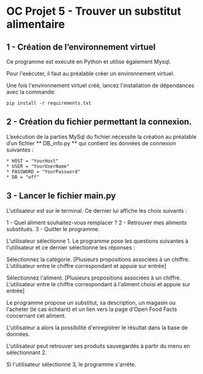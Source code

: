 # OC Projet 5 - Trouver un substitut alimentaire


## 1 - Création de l’environnement virtuel
Ce programme est exécuté en Python et utilise également Mysql.

Pour l'exécuter, il faut au préalable créer un environnement virtuel. 

Une fois l'environnement virtuel créé, lancez l'installation de dépendances avec la commande:

    pip install -r requirements.txt 

## 2 - Création du fichier permettant la connexion. 
L’exécution de la parties MySql du fichier nécessite la création au préalable d’un fichier ** DB_info.py ** qui contient les données de connexion suivantes : 

    * HOST = "YourHost"
    * USER = "YourUserName"
    * PASSWORD = "YourPassword"
    * DB = "off"

## 3 - Lancer le fichier main.py

L'utilisateur est sur le terminal. Ce dernier lui affiche les choix suivants :

1 - Quel aliment souhaitez-vous remplacer ? 
2 - Retrouver mes aliments substitués.
3 - Quitter le programme.

L'utilisateur sélectionne 1. Le programme pose les questions suivantes à l'utilisateur et ce dernier sélectionne les réponses :

Sélectionnez la catégorie. [Plusieurs propositions associées à un chiffre. L'utilisateur entre le chiffre correspondant et appuie sur entrée]

Sélectionnez l'aliment. [Plusieurs propositions associées à un chiffre. L'utilisateur entre le chiffre correspondant à l'aliment choisi et appuie sur entrée]

Le programme propose un substitut, sa description, un magasin ou l'acheter (le cas échéant) et un lien vers la page d'Open Food Facts concernant cet aliment.

L'utilisateur a alors la possibilité d'enregistrer le résultat dans la base de données.

L'utilisateur peut retrouver ses produits sauvegardés à partir du menu en sélectionnant 2. 

Si l'utilisateur sélectionne 3, le programme s'arrête. 
